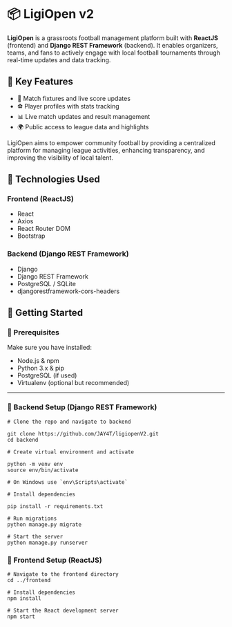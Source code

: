 # 📦 LigiOpen v2

**LigiOpen** is a grassroots football management platform built with **ReactJS** (frontend) and **Django REST Framework** (backend). It enables organizers, teams, and fans to actively engage with local football tournaments through real-time updates and data tracking.

## 🎯 Key Features


- 📅 Match fixtures and live score updates  
- ⚽ Player profiles with stats tracking  
- 📊 Live match updates and result management  
- 🌍 Public access to league data and highlights  

LigiOpen aims to empower community football by providing a centralized platform for managing league activities, enhancing transparency, and improving the visibility of local talent.

## 🔧 Technologies Used

### Frontend (ReactJS)
- React
- Axios
- React Router DOM
- Bootstrap

### Backend (Django REST Framework)
- Django
- Django REST Framework
- PostgreSQL / SQLite
- djangorestframework-cors-headers

## 🚀 Getting Started

### 🔹 Prerequisites
Make sure you have installed:
- Node.js & npm
- Python 3.x & pip
- PostgreSQL (if used)
- Virtualenv (optional but recommended)

---


### 🔹 Backend Setup (Django REST Framework)

```
# Clone the repo and navigate to backend

git clone https://github.com/JAY4T/ligiopenV2.git
cd backend

# Create virtual environment and activate

python -m venv env
source env/bin/activate

# On Windows use `env\Scripts\activate`

# Install dependencies

pip install -r requirements.txt

# Run migrations
python manage.py migrate

# Start the server
python manage.py runserver
```

### 🔹 Frontend Setup (ReactJS)

```
# Navigate to the frontend directory
cd ../frontend

# Install dependencies
npm install

# Start the React development server
npm start
```
